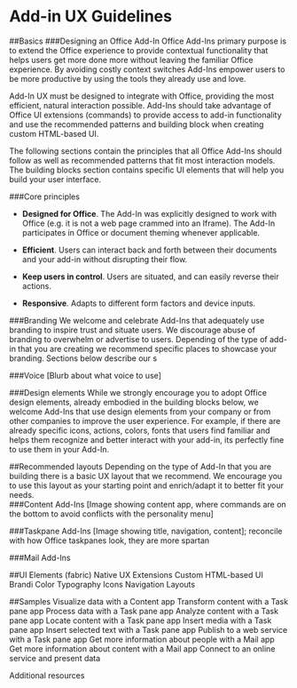 # Add-in UX Guidelines #


##Basics
###Designing an Office Add-In
Office Add-Ins primary purpose is to extend the Office experience to provide contextual functionality that helps users get more done more without leaving the familiar Office experience. By avoiding costly context switches Add-Ins empower users to be more productive by using the tools they already use and love. 

Add-In UX must be designed to integrate with Office, providing the most efficient, natural interaction possible. Add-Ins should take advantage of Office UI extensions (commands) to provide access to add-in functionality and use the recommended patterns and building block when creating custom HTML-based UI. 

The following sections contain the principles that all Office Add-Ins should follow as well as recommended patterns that fit most interaction models. The building blocks section contains specific UI elements that will help you build your user interface. 
 
###Core principles
- **Designed for Office**. The Add-In was explicitly designed to work with Office (e.g. it is not a web page crammed into an Iframe).  The Add-In participates in Office or document theming whenever applicable. 
 
- **Efficient**. Users can interact back and forth between their documents and your add-in without disrupting their flow.
- **Keep users in control**. Users are situated, and can easily reverse their actions. 
- **Responsive**. Adapts to different form factors and device inputs. 

###Branding
We welcome and celebrate Add-Ins that adequately use branding to inspire trust and situate users. We discourage abuse of branding to overwhelm or advertise to users. Depending of the type of add-in that you are creating we recommend specific places to showcase your branding. Sections below describe our s 

###Voice
[Blurb about what voice to use]

###Design elements
While we strongly encourage you to adopt Office design elements, already embodied in the building blocks below, we welcome Add-Ins that use design elements from your company or from other companies to improve the user experience. For example, if there are already specific icons, actions, colors, fonts that users find familiar and helps them recognize and better interact with your add-in, its perfectly fine to use them in your Add-In. 

##Recommended layouts
Depending on the type of Add-In that you are building there is a basic UX layout that we recommend. We encourage you to use this layout as your starting point and enrich/adapt it to better fit your needs.  
###Content Add-Ins
[Image showing content app, where commands are on the bottom to avoid conflicts with the personality menu]

###Taskpane Add-Ins
[Image showing title, navigation, content]; reconcile with how Office taskpanes look, they are more spartan

###Mail Add-Ins



##UI Elements (fabric)
Native UX Extensions
Custom HTML-based UI
Brandi
Color
Typography
Icons
Navigation
Layouts

##Samples
Visualize data with a Content app 
Transform content with a Task pane app 
Process data with a Task pane app 
Analyze content with a Task pane app 
Locate content with a Task pane app 
Insert media with a Task pane app 
Insert selected text with a Task pane app 
Publish to a web service with a Task pane app 
Get more information about people with a Mail app 
Get more information about content with a Mail app 
Connect to an online service and present data 

Additional resources 

